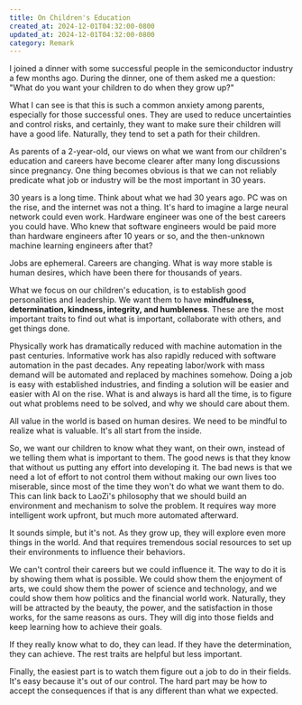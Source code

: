 ```yaml
---
title: On Children's Education
created_at: 2024-12-01T04:32:00-0800
updated_at: 2024-12-01T04:32:00-0800
category: Remark
---
```


I joined a dinner with some successful people in the semiconductor industry a few months ago. During the dinner, one of them asked me a question: "What do you want your children to do when they grow up?"

What I can see is that this is such a common anxiety among parents, especially for those successful ones. They are used to reduce uncertainties and control risks, and certainly, they want to make sure their children will have a good life. Naturally, they tend to set a path for their children.

As parents of a 2-year-old, our views on what we want from our children's education and careers have become clearer after many long discussions since pregnancy. One thing becomes obvious is that we can not reliably predicate what job or industry will be the most important in 30 years.

30 years is a long time. Think about what we had 30 years ago. PC was on the rise, and the internet was not a thing. It's hard to imagine a large neural network could even work. Hardware engineer was one of the best careers you could have. Who knew that software engineers would be paid more than hardware engineers after 10 years or so, and the then-unknown machine learning engineers after that?

Jobs are ephemeral. Careers are changing. What is way more stable is human desires, which have been there for thousands of years.

What we focus on our children's education, is to establish good personalities and leadership. We want them to have **mindfulness, determination, kindness, integrity, and humbleness**. These are the most important traits to find out what is important, collaborate with others, and get things done.

Physically work has dramatically reduced with machine automation in the past centuries. Informative work has also rapidly reduced with software automation in the past decades. Any repeating labor/work with mass demand will be automated and replaced by machines somehow. Doing a job is easy with established industries, and finding a solution will be easier and easier with AI on the rise. What is and always is hard all the time, is to figure out what problems need to be solved, and why we should care about them.

All value in the world is based on human desires. We need to be mindful to realize what is valuable. It's all start from the inside.

So, we want our children to know what they want, on their own, instead of we telling them what is important to them. The good news is that they know that without us putting any effort into developing it. The bad news is that we need a lot of effort to not control them without making our own lives too miserable, since most of the time they won't do what we want them to do. This can link back to LaoZi's philosophy that we should build an environment and mechanism to solve the problem. It requires way more intelligent work upfront, but much more automated afterward.

It sounds simple, but it's not. As they grow up, they will explore even more things in the world. And that requires tremendous social resources to set up their environments to influence their behaviors.

We can't control their careers but we could influence it. The way to do it is by showing them what is possible. We could show them the enjoyment of arts, we could show them the power of science and technology, and we could show them how politics and the financial world work. Naturally, they will be attracted by the beauty, the power, and the satisfaction in those works, for the same reasons as ours. They will dig into those fields and keep learning how to achieve their goals.

If they really know what to do, they can lead. If they have the determination, they can achieve. The rest traits are helpful but less important.

Finally, the easiest part is to watch them figure out a job to do in their fields. It's easy because it's out of our control. The hard part may be how to accept the consequences if that is any different than what we expected.

